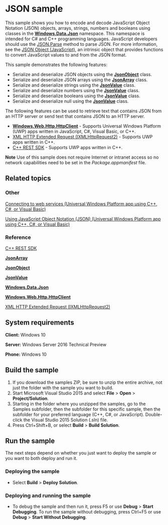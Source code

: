 <!---
  category: NetworkingAndWebServices 
  samplefwlink: http://go.microsoft.com/fwlink/p/?LinkId=620556&clcid=0x409
--->

# JSON sample

This sample shows you how to encode and decode JavaScript Object Notation (JSON) objects, arrays, strings, numbers and booleans using classes in the [**Windows.Data.Json**](http://msdn.microsoft.com/library/windows/apps/br240639) namespace. This namespace is intended for C\# and C++ programming languages. JavaScript developers should use the [JSON.Parse](http://go.microsoft.com/fwlink/p/?linkid=398621) method to parse JSON. For more information, see the [JSON Object (JavaScript)](http://go.microsoft.com/fwlink/p/?linkid=398620), an intrinsic object that provides functions to convert JavaScript values to and from the JSON format.

This sample demonstrates the following features:

-   Serialize and deserialize JSON objects using the [**JsonObject**](http://msdn.microsoft.com/library/windows/apps/br225267) class.
-   Serialize and deserialize JSON arrays using the [**JsonArray**](http://msdn.microsoft.com/library/windows/apps/br225234) class.
-   Serialize and deserialize strings using the [**JsonValue**](http://msdn.microsoft.com/library/windows/apps/br240622) class.
-   Serialize and deserialize numbers using the [**JsonValue**](http://msdn.microsoft.com/library/windows/apps/br240622) class.
-   Serialize and deserialize booleans using the [**JsonValue**](http://msdn.microsoft.com/library/windows/apps/br240622) class.
-   Serialize and deserialize null using the [**JsonValue**](http://msdn.microsoft.com/library/windows/apps/br240622) class.

The following features can be used to retrieve text that contains JSON from an HTTP server or send text that contains JSON to an HTTP server.

-   [**Windows.Web.Http.HttpClient**](http://msdn.microsoft.com/library/windows/apps/dn298639) - Supports Universal Windows Platform (UWP) apps written in JavaScript, C\#, Visual Basic, or C++.
-   [XML HTTP Extended Request (IXMLHttpRequest2)](http://msdn.microsoft.com/library/windows/apps/hh831163) - Supports UWP apps written in C++.
-   [C++ REST SDK](http://msdn.microsoft.com/en-us/library/jj988008(v=vs.120).aspx) - Supports UWP apps written in C++.

**Note** Use of this sample does not require Internet or intranet access so no network capabilities need to be set in the *Package.appmanifest* file.


## Related topics

### Other

[Connecting to web services (Universal Windows Platform app using C++, C\#, or Visual Basic)](http://msdn.microsoft.com/library/windows/apps/hh761504)

[Using JavaScript Object Notation (JSON) (Universal Windows Platform app using C++, C\#, or Visual Basic)](http://msdn.microsoft.com/library/windows/apps/hh770289)

### Reference

[C++ REST SDK](http://msdn.microsoft.com/en-us/library/jj988008(v=vs.120).aspx)

[**JsonArray**](http://msdn.microsoft.com/library/windows/apps/br225234)

[**JsonObject**](http://msdn.microsoft.com/library/windows/apps/br225267)

[**JsonValue**](http://msdn.microsoft.com/library/windows/apps/br240622)

[**Windows.Data.Json**](http://msdn.microsoft.com/library/windows/apps/br240639)

[**Windows.Web.Http.HttpClient**](http://msdn.microsoft.com/library/windows/apps/dn298639)

[XML HTTP Extended Request (IXMLHttpRequest2)](http://msdn.microsoft.com/library/windows/apps/hh831163)

## System requirements

**Client:** Windows 10

**Server:** Windows Server 2016 Technical Preview

**Phone:** Windows 10

## Build the sample

1. If you download the samples ZIP, be sure to unzip the entire archive, not just the folder with the sample you want to build. 
2. Start Microsoft Visual Studio 2015 and select **File** \> **Open** \> **Project/Solution**.
3. Starting in the folder where you unzipped the samples, go to the Samples subfolder, then the subfolder for this specific sample, then the subfolder for your preferred language (C++, C#, or JavaScript). Double-click the Visual Studio 2015 Solution (.sln) file.
4. Press Ctrl+Shift+B, or select **Build** \> **Build Solution**.

## Run the sample

The next steps depend on whether you just want to deploy the sample or you want to both deploy and run it.

### Deploying the sample

- Select **Build** \> **Deploy Solution**. 

### Deploying and running the sample

- To debug the sample and then run it, press F5 or use **Debug** \> **Start Debugging**. To run the sample without debugging, press Ctrl+F5 or use **Debug** \> **Start Without Debugging**.

